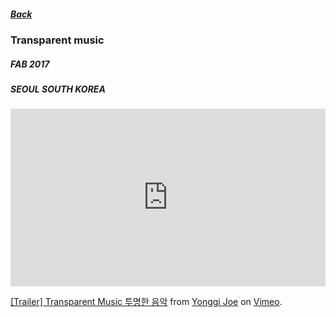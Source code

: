 ##### [Back](../index.md)

### Transparent music
##### FAB 2017
##### SEOUL SOUTH KOREA



<div style="padding:56.25% 0 0 0;position:relative;"><iframe src="https://player.vimeo.com/video/223319254?color=faf9f9&portrait=0" style="position:absolute;top:0;left:0;width:100%;height:100%;" frameborder="0" allow="autoplay; fullscreen" allowfullscreen></iframe></div><script src="https://player.vimeo.com/api/player.js"></script>
<p><a href="https://vimeo.com/223319254">[Trailer] Transparent Music 투명한 음악</a> from <a href="https://vimeo.com/yonggijoe">Yonggi Joe</a> on <a href="https://vimeo.com">Vimeo</a>.</p>
